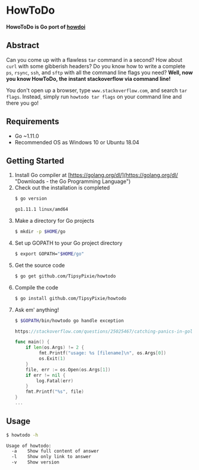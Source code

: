 # HowToDo

**HowoToDo is Go port of [howdoi](https://github.com/gleitz/howdoi "gleitz/howdoi")**

## Abstract

Can you come up with a flawless `tar` command in a second? How about `curl` with some gibberish headers? Do you know how to write a complete `ps`, `rsync`, `ssh`, and `sftp` with all the command line flags you need? **Well, now you know HowToDo, the instant stackoverflow via command line!**

You don't open up a browser, type `www.stackoverflow.com`, and search `tar flags`.
Instead, simply run `howtodo tar flags` on your command line and there you go!

## Requirements

* Go ~1.11.0
* Recommended OS as Windows 10 or Ubuntu 18.04

## Getting Started

1. Install Go compiler at [https://golang.org/dl/](https://golang.org/dl/ "Downloads - the Go Programming Language")
1. Check out the installation is completed
   ```bash
   $ go version
   ```
   ```bash
   go1.11.1 linux/amd64
   ```
1. Make a directory for Go projects
   ```bash
   $ mkdir -p $HOME/go
   ```
1. Set up GOPATH to your Go project directory
   ```bash
   $ export GOPATH="$HOME/go"
   ```
1. Get the source code
   ```bash
   $ go get github.com/TipsyPixie/howtodo
   ```
1. Compile the code
   ```bash
   $ go install github.com/TipsyPixie/howtodo
   ```
1. Ask em' anything!
   ```bash
   $ $GOPATH/bin/howtodo go handle exception
   ```
   ```go
   https://stackoverflow.com/questions/25025467/catching-panics-in-golang
   
   func main() {
       if len(os.Args) != 2 {
            fmt.Printf("usage: %s [filename]\n", os.Args[0])
            os.Exit(1)
       }
       file, err := os.Open(os.Args[1])
       if err != nil {
           log.Fatal(err)
       }
       fmt.Printf("%s", file)
   }
   ...
   ```

## Usage
```bash
$ howtodo -h
```
```bash
Usage of howtodo:
  -a    Show full content of answer
  -l    Show only link to answer
  -v    Show version
```
